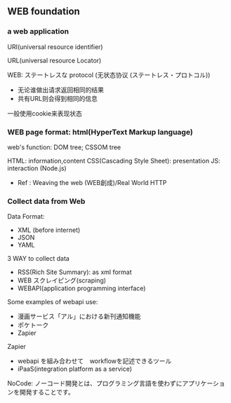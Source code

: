 ## WEB foundation

### a web application

URI(universal resource identifier)

URL(universal resource Locator)

WEB: ステートレスな protocol (无状态协议 (ステートレス・プロトコル))
- 无论谁做出请求返回相同的结果
- 共有URL则会得到相同的信息

一般使用cookie来表现状态

### WEB page format: html(HyperText Markup language)

web's function: DOM tree; CSSOM tree

HTML: information,content
CSS(Cascading Style Sheet): presentation
JS: interaction (Node.js)

* Ref : Weaving the web (WEB創成)/Real World HTTP

### Collect data from Web

Data Format:
- XML (before internet)
- JSON
- YAML


3 WAY to collect data
- RSS(Rich Site Summary): as xml format
- WEB スクレイピング(scraping)
- WEBAPI(application programming interface)

Some examples of webapi use:
- 漫画サービス「アル」における新刊通知機能
- ポケトーク
- Zapier

Zapier
- webapi を組み合わせて　workflowを記述できるツール
- iPaaS(integration platform as a service)

NoCode: ノーコード開発とは、プログラミング言語を使わずにアプリケーションを開発することです。










